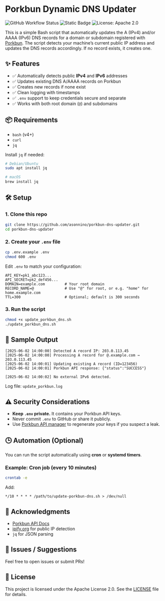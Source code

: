 # Porkbun Dynamic DNS Updater

![GitHub Workflow Status](https://img.shields.io/github/actions/workflow/status/asonnino/porkbun-dns-updater/ci.yml?branch=main&style=for-the-badge&logo=githubactions)
![Static Badge](https://img.shields.io/badge/Bash-v4%2B-blue?style=for-the-badge&logo=gnu-bash&logoColor=white)
![License: Apache 2.0](https://img.shields.io/badge/License-Apache%202.0-blue.svg?style=for-the-badge)

This is a simple Bash script that automatically updates the A (IPv4) and/or AAAA (IPv6) DNS records for a domain or subdomain registered with [Porkbun](https://porkbun.com). The script detects your machine’s current public IP address and updates the DNS records accordingly. If no record exists, it creates one.

## ✨ Features

- ✅ Automatically detects public **IPv4** and **IPv6** addresses
- ✅ Updates existing DNS A/AAAA records on Porkbun
- ✅ Creates new records if none exist
- ✅ Clean logging with timestamps
- ✅ `.env` support to keep credentials secure and separate
- ✅ Works with both root domain (`@`) and subdomains

## 📦 Requirements

- `bash` (v4+)
- `curl`
- `jq`

Install `jq` if needed:

```bash
# Debian/Ubuntu
sudo apt install jq

# macOS
brew install jq
```

## 🛠️ Setup

### 1. Clone this repo

```bash
git clone https://github.com/asonnino/porkbun-dns-updater.git
cd porkbun-dns-updater
```

### 2. Create your `.env` file

```bash
cp .env.example .env
chmod 600 .env
```

Edit `.env` to match your configuration:

```env
API_KEY=pk1_abc123...
API_SECRET=pk2_def456...
DOMAIN=example.com         # Your root domain
RECORD_NAME=@              # Use "@" for root, or e.g. "home" for home.example.com
TTL=300                    # Optional; default is 300 seconds
```

### 3. Run the script

```bash
chmod +x update_porkbun_dns.sh
./update_porkbun_dns.sh
```

## 🧪 Sample Output

```text
[2025-06-02 14:00:00] Detected A record IP: 203.0.113.45
[2025-06-02 14:00:00] Processing A record for @.example.com → 203.0.113.45
[2025-06-02 14:00:01] Updating existing A record (ID=123456)
[2025-06-02 14:00:01] Porkbun API response: {"status":"SUCCESS"}

[2025-06-02 14:00:02] No external IPv6 detected.
```

Log file: `update_porkbun.log`

## ⚠️ Security Considerations

- **Keep `.env` private.** It contains your Porkbun API keys.
- Never commit `.env` to GitHub or share it publicly.
- Use [Porkbun API manager](https://porkbun.com/account/api) to regenerate your keys if you suspect a leak.

## 🕒 Automation (Optional)

You can run the script automatically using **cron** or **systemd timers**.

### Example: Cron job (every 10 minutes)

```bash
crontab -e
```

Add:

```cron
*/10 * * * * /path/to/update-porkbun-dns.sh > /dev/null
```

## 🙏 Acknowledgments

- [Porkbun API Docs](https://porkbun.com/api/json/v3/documentation)
- [ipify.org](https://www.ipify.org/) for public IP detection
- `jq` for JSON parsing

## 🐛 Issues / Suggestions

Feel free to open issues or submit PRs!

## 📜 License

This project is licensed under the Apache License 2.0.
See the [LICENSE](/LICENSE) file for details.
